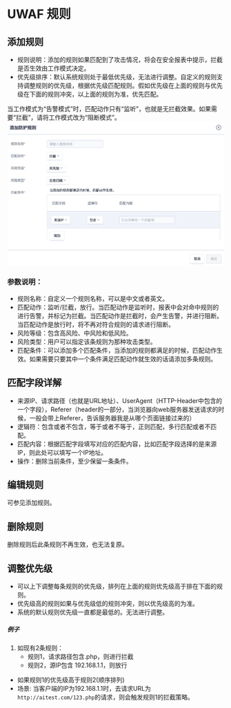 # UWAF 规则

## 添加规则
* 规则说明：添加的规则如果匹配到了攻击情况，将会在安全报表中提示，拦截是否生效由工作模式决定。
* 优先级排序：默认系统规则处于最低优先级，无法进行调整。自定义的规则支持调整规则的优先级，根据优先级匹配规则。假如优先级在上面的规则与优先级在下面的规则冲突，以上面的规则为准，优先匹配。

当工作模式为“告警模式”时，匹配动作只有“监听”，也就是无拦截效果。如果需要“拦截”，请将工作模式改为“阻断模式”。
![](/images/15971389516316.jpg)

### 参数说明：
  - 规则名称：自定义一个规则名称，可以是中文或者英文。
  - 匹配动作：监听/拦截，放行。当匹配动作是监听时，报表中会对命中规则的进行告警，并标记为拦截。当匹配动作是拦截时，会产生告警，并进行阻断。当匹配动作是放行时，将不再对符合规则的请求进行阻断。
  - 风险等级：包含高风险、中风险和低风险。
  - 风险类型：用户可以指定该条规则为那种攻击类型。
  - 匹配条件：可以添加多个匹配条件，当添加的规则都满足的时候，匹配动作生效。如果需要只要其中一个条件满足匹配动作就生效的话请添加多条规则。

## 匹配字段详解

  - 来源IP、请求路径（也就是URL地址）、UserAgent（HTTP-Header中包含的一个字段），Referer（header的一部分，当浏览器向web服务器发送请求的时候，一般会带上Referer，告诉服务器我是从哪个页面链接过来的）
  - 逻辑符：包含或者不包含，等于或者不等于，正则匹配，多行匹配或者不匹配。
  - 匹配内容：根据匹配字段填写对应的匹配内容，比如匹配字段选择的是来源IP，则此处可以填写一个IP地址。
  - 操作：删除当前条件，至少保留一条条件。

## 编辑规则

可参见添加规则。

## 删除规则

删除规则后此条规则不再生效，也无法复原。

## 调整优先级

* 可以上下调整每条规则的优先级，排列在上面的规则优先级高于排在下面的规则。
* 优先级高的规则如果与优先级低的规则冲突，则以优先级高的为准。
* 系统的默认规则优先级一直都是最低的。无法进行调整。

##### 例子
1. 如现有2条规则：
   * 规则1，请求路径包含.php，则进行拦截
   * 规则2，源IP包含 192.168.1.1，则放行

* 如果规则1的优先级高于规则2(顺序排列)
* 场景: 当客户端的IP为192.168.1.1时，去请求URL为``http://aitest.com/123.php``的请求，则会触发规则1的拦截策略。
